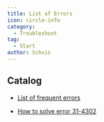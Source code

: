 ```yaml
---
title: List of Errors
icon: circle-info
category:
  - Troubleshoot
tag:
  - Start
author: Schvis
---
```


## Catalog

- [List of frequent errors](faq-error.md)
  
- [How to solve error 31-4302](31-4302.md)